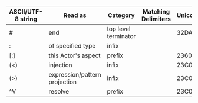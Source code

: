 
|ASCII/UTF-8 string|Read as                      |Category            |Matching Delimiters|Unicode(hex)|
|------------------|-----------------------------|--------------------|-------------------|------------|
|#                 |end                          |top level terminator|                   |32DA        |
|:                 |of specified type            |infix               |                   |            |
|[:]               |this Actor's aspect          |prefix              |                   |2360        |
|(<)               |injection                    |infix               |                   |23C0        |
|(>)               |expression/pattern projection|infix               |                   |23C0        |
|^V                |resolve                      |prefix              |                   |23C0        |
